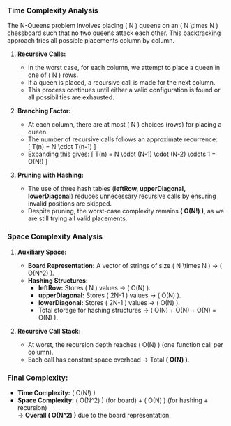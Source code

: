 ### **Time Complexity Analysis**

The N-Queens problem involves placing \( N \) queens on an \( N \times N \) chessboard such that no two queens attack each other. This backtracking approach tries all possible placements column by column.

1. **Recursive Calls:**

   - In the worst case, for each column, we attempt to place a queen in one of \( N \) rows.
   - If a queen is placed, a recursive call is made for the next column.
   - This process continues until either a valid configuration is found or all possibilities are exhausted.

2. **Branching Factor:**

   - At each column, there are at most \( N \) choices (rows) for placing a queen.
   - The number of recursive calls follows an approximate recurrence:  
     \[
     T(n) = N \cdot T(n-1)
     \]
   - Expanding this gives:
     \[
     T(n) = N \cdot (N-1) \cdot (N-2) \cdots 1 = O(N!)
     \]

3. **Pruning with Hashing:**
   - The use of three hash tables (**leftRow, upperDiagonal, lowerDiagonal**) reduces unnecessary recursive calls by ensuring invalid positions are skipped.
   - Despite pruning, the worst-case complexity remains **\( O(N!) \)**, as we are still trying all valid placements.

### **Space Complexity Analysis**

1. **Auxiliary Space:**

   - **Board Representation:** A vector of strings of size \( N \times N \) → \( O(N^2) \).
   - **Hashing Structures:**
     - **leftRow:** Stores \( N \) values → \( O(N) \).
     - **upperDiagonal:** Stores \( 2N-1 \) values → \( O(N) \).
     - **lowerDiagonal:** Stores \( 2N-1 \) values → \( O(N) \).
     - Total storage for hashing structures → \( O(N) + O(N) + O(N) = O(N) \).

2. **Recursive Call Stack:**
   - At worst, the recursion depth reaches \( O(N) \) (one function call per column).
   - Each call has constant space overhead → Total **\( O(N) \)**.

### **Final Complexity:**

- **Time Complexity:** \( O(N!) \)
- **Space Complexity:** \( O(N^2) \) (for board) + \( O(N) \) (for hashing + recursion)  
  → **Overall \( O(N^2) \)** due to the board representation.
